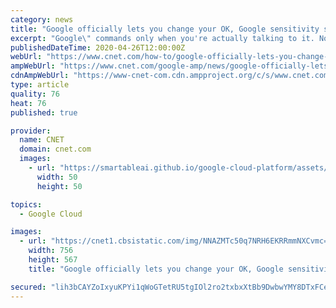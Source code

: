 ```yaml
---
category: news
title: "Google officially lets you change your OK, Google sensitivity settings. Here's how"
excerpt: "Google\" commands only when you're actually talking to it. Not only is that more convenient, it leaves less of your data in the cloud. You may have opted in to the Voice & Audio Activity setting in your Google account. Google says turning it on can help your smart speaker understand your voice better over time, which is great. But Google stores ..."
publishedDateTime: 2020-04-26T12:00:00Z
webUrl: "https://www.cnet.com/how-to/google-officially-lets-you-change-your-ok-google-sensitivity-settings-heres-how/"
ampWebUrl: "https://www.cnet.com/google-amp/news/google-officially-lets-you-change-your-ok-google-sensitivity-settings-heres-how/"
cdnAmpWebUrl: "https://www-cnet-com.cdn.ampproject.org/c/s/www.cnet.com/google-amp/news/google-officially-lets-you-change-your-ok-google-sensitivity-settings-heres-how/"
type: article
quality: 76
heat: 76
published: true

provider:
  name: CNET
  domain: cnet.com
  images:
    - url: "https://smartableai.github.io/google-cloud-platform/assets/images/organizations/cnet.com-50x50.jpg"
      width: 50
      height: 50

topics:
  - Google Cloud

images:
  - url: "https://cnet1.cbsistatic.com/img/NNAZMTc50q7NRH6EKRRmmNXCvmc=/756x567/2018/10/01/bf81a96a-6a09-47a3-80fd-b5eae197ec09/google-home-hub-2110.jpg"
    width: 756
    height: 567
    title: "Google officially lets you change your OK, Google sensitivity settings. Here's how"

secured: "lih3bCAYZoIxyuKPYi1qWoGTetRU5tgIOl2ro2txbxXtBb9DwbwYMY8DTxFCe09HKONKUQtXZmkFMFuZLWqG0Cjvt0FIumoNOBufJAUX5mnRfFbC8mOnW3NOz6LbSVxu9Vq0iOUaG86eqL3xPeLp2al27bxBSiUHIKdEBzuIHv13cCD23woeDNaPGg5gerk2Gpvqs1ejveEf28SCxjjtajNMBDHhKWEGshHofkeU4dlTAsVEo5MacupobkHphDt9xf2+NcGor1Z/lR6jutJI4/2hc/5d5B0W+7FNInpFKfSqlaSFVn0l2JNOXlvBBvjg;X9zWv9Vgbb6DNWCLQCV1Mw=="
---
```


